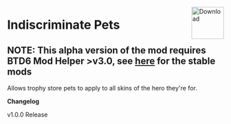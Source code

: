<a href="https://github.com/doombubbles/indiscriminate-pets/releases/latest/download/IndiscriminatePets.dll"><img align="right" alt="Download" height="75" src="https://github.com/doombubbles/BTD6-Mods/blob/main/download.png?raw=true"></a>

# Indiscriminate Pets

## NOTE: This alpha version of the mod requires BTD6 Mod Helper >v3.0, see [here](https://github.com/doombubbles/BTD6-Mods#readme) for the stable mods

Allows trophy store pets to apply to all skins of the hero they're for.

**Changelog**

v1.0.0 Release

